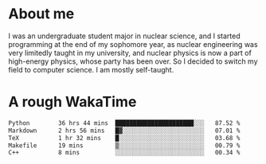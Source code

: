 # About me

I was an undergraduate student major in nuclear science, and I started programming at the end of my sophomore year, as nuclear engineering was very limitedly taught in my university, and nuclear physics is now a part of high-energy physics, whose party has been over. So I decided to switch my field to computer science. I am mostly self-taught.


# A rough WakaTime

<!--START_SECTION:waka-->

```txt
Python        36 hrs 44 mins  ██████████████████████░░░   87.52 %
Markdown      2 hrs 56 mins   █▓░░░░░░░░░░░░░░░░░░░░░░░   07.01 %
TeX           1 hr 32 mins    █░░░░░░░░░░░░░░░░░░░░░░░░   03.68 %
Makefile      19 mins         ▒░░░░░░░░░░░░░░░░░░░░░░░░   00.79 %
C++           8 mins          ░░░░░░░░░░░░░░░░░░░░░░░░░   00.34 %
```

<!--END_SECTION:waka-->
